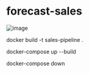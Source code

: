 # forecast-sales


![image](https://github.com/user-attachments/assets/13c99b41-afed-4194-b574-ccc753be7c8f)

docker build -t sales-pipeline .

docker-compose up --build

docker-compose down
